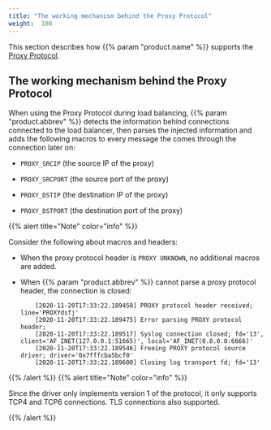 ```yaml
---
title: "The working mechanism behind the Proxy Protocol"
weight:  100
---
```

<!-- DISCLAIMER: This file is based on the syslog-ng Open Source Edition documentation https://github.com/balabit/syslog-ng-ose-guides/commit/2f4a52ee61d1ea9ad27cb4f3168b95408fddfdf2 and is used under the terms of The syslog-ng Open Source Edition Documentation License. The file has been modified by Axoflow. -->

This section describes how {{% param "product.name" %}} supports the [Proxy Protocol](https://www.haproxy.com/blog/haproxy/proxy-protocol/).


## The working mechanism behind the Proxy Protocol

When using the Proxy Protocol during load balancing, {{% param "product.abbrev" %}} detects the information behind connections connected to the load balancer, then parses the injected information and adds the following macros to every message the comes through the connection later on:

<span id="proxy-prot-adds-macros"></span>

  - `PROXY_SRCIP` (the source IP of the proxy)

  - `PROXY_SRCPORT` (the source port of the proxy)

  - `PROXY_DSTIP` (the destination IP of the proxy)

  - `PROXY_DSTPORT` (the destination port of the proxy)

{{% alert title="Note" color="info" %}}

Consider the following about macros and headers:

  - When the proxy protocol header is `PROXY UNKNOWN`, no additional macros are added.

  - When {{% param "product.abbrev" %}} cannot parse a proxy protocol header, the connection is closed:
    
    ```shell
        [2020-11-20T17:33:22.189458] PROXY protocol header received; line='PROXYdsfj'
        [2020-11-20T17:33:22.189475] Error parsing PROXY protocol header;
        [2020-11-20T17:33:22.189517] Syslog connection closed; fd='13', client='AF_INET(127.0.0.1:51665)', local='AF_INET(0.0.0.0:6666)'
        [2020-11-20T17:33:22.189546] Freeing PROXY protocol source driver; driver='0x7fffcba5bcf0'
        [2020-11-20T17:33:22.189600] Closing log transport fd; fd='13'
    
    ```

{{% /alert %}} {{% alert title="Note" color="info" %}}

Since the driver only implements version 1 of the protocol, it only supports TCP4 and TCP6 connections. TLS connections also supported.

{{% /alert %}}

